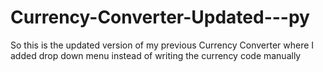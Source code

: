 # Currency-Converter-Updated---py
So this is the updated version of my previous Currency Converter where I added drop down menu instead of writing the currency code manually
